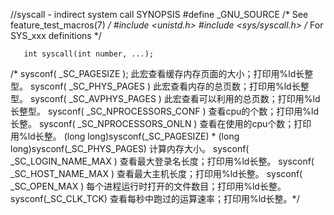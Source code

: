 
//syscall - indirect system call
SYNOPSIS
       #define _GNU_SOURCE         /* See feature_test_macros(7) */
       #include <unistd.h>
       #include <sys/syscall.h>   /* For SYS_xxx definitions */

       int syscall(int number, ...);
       
/* sysconf( _SC_PAGESIZE );  此宏查看缓存内存页面的大小；打印用%ld长整型。
 sysconf( _SC_PHYS_PAGES ) 此宏查看内存的总页数；打印用%ld长整型。
 sysconf( _SC_AVPHYS_PAGES ) 此宏查看可以利用的总页数；打印用%ld长整型。
 sysconf( _SC_NPROCESSORS_CONF ) 查看cpu的个数；打印用%ld长整。
 sysconf( _SC_NPROCESSORS_ONLN ) 查看在使用的cpu个数；打印用%ld长整。
 (long long)sysconf(_SC_PAGESIZE) * (long long)sysconf(_SC_PHYS_PAGES) 计算内存大小。
 sysconf( _SC_LOGIN_NAME_MAX ) 查看最大登录名长度；打印用%ld长整。
 sysconf( _SC_HOST_NAME_MAX ) 查看最大主机长度；打印用%ld长整。
 sysconf( _SC_OPEN_MAX )  每个进程运行时打开的文件数目；打印用%ld长整。
 sysconf(_SC_CLK_TCK) 查看每秒中跑过的运算速率；打印用%ld长整。*/